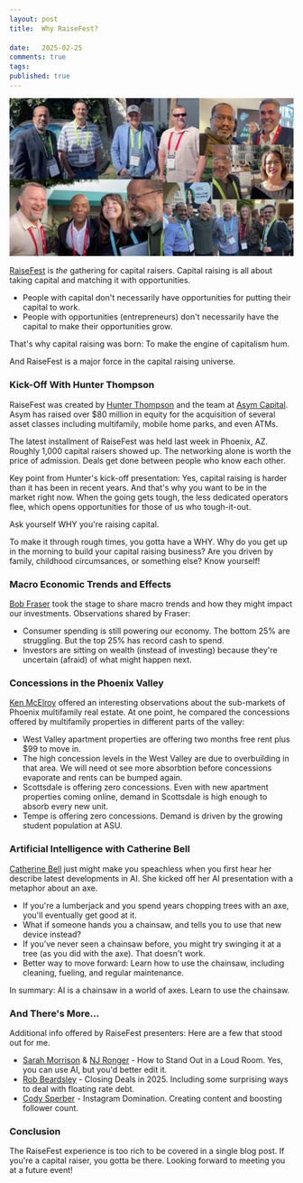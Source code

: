 ```yaml
---
layout: post
title:  Why RaiseFest?

date:   2025-02-25
comments: true
tags: 
published: true
---
```

 
<img src="/images/RaiseFest2025_collage.jpg" width="600" alt="RaiseFest 2025 - RayHightower.com" title="RaiseFest 2025 - RayHightower.com" />   


[RaiseFest](https://raisefest.com) is _the_ gathering for capital raisers. Capital raising is all about taking capital and matching it with opportunities. 

* People with capital don't necessarily have opportunities for putting their capital to work.
* People with opportunities (entrepreneurs) don't necessarily have the capital to make their opportunities grow. 

That's why capital raising was born: To make the engine of capitalism hum.

And RaiseFest is a major force in the capital raising universe.

<!--more-->

### Kick-Off With Hunter Thompson

RaiseFest was created by [Hunter Thompson](https://www.linkedin.com/in/hunterlthompson) and the team at [Asym Capital](https://asymcapital.com/). Asym has raised over $80 million in equity for the acquisition of several asset classes including multifamily, mobile home parks, and even ATMs.

The latest installment of RaiseFest was held last week in Phoenix, AZ. Roughly 1,000 capital raisers showed up. The networking alone is worth the price of admission. Deals get done between people who know each other.


Key point from Hunter's kick-off presentation: Yes, capital raising is harder than it has been in recent years. And that's why you want to be in the market right now. When the going gets tough, the less dedicated operators flee, which opens opportunities for those of us who tough-it-out.

Ask yourself WHY you're raising capital. 

To make it through rough times, you gotta have a WHY. Why do you get up in the morning to build your capital raising business? Are you driven by family, childhood circumsances, or something else? Know yourself!


### Macro Economic Trends and Effects

[Bob Fraser](https://www.linkedin.com/in/bobfraser10/) took the stage to share macro trends and how they might impact our investments. Observations shared by Fraser:

* Consumer spending is still powering our economy. The bottom 25% are struggling. But the top 25% has record cash to spend.
* Investors are sitting on wealth (instead of investing) because they're uncertain (afraid) of what might happen next.



### Concessions in the Phoenix Valley

[Ken McElroy](https://www.linkedin.com/in/kenmcelroyofficial/) offered an interesting observations about the sub-markets of Phoenix multifamily real estate. At one point, he compared the concessions offered by multifamily properties in different parts of the valley:

* West Valley apartment properties are offering two months free rent plus $99 to move in.
* The high concession levels in the West Valley are due to overbuilding in that area. We will need ot see more absorbtion before concessions evaporate and rents can be bumped again.
* Scottsdale is offering zero concessions. Even with new apartment properties coming online, demand in Scottsdale is high enough to absorb every new unit.
* Tempe is offering zero concessions. Demand is driven by the growing student population at ASU.


### Artificial Intelligence with Catherine Bell

[Catherine Bell](https://www.linkedin.com/in/catherinebell-tig) just might make you speachless when you first hear her describe latest developments in AI. She kicked off her AI presentation with a metaphor about an axe.

* If you're a lumberjack and you spend years chopping trees with an axe, you'll eventually get good at it.
* What if someone hands you a chainsaw, and tells you to use that new device instead?
* If you've never seen a chainsaw before, you might try swinging it at a tree (as you did with the axe). That doesn't work.
* Better way to move forward: Learn how to use the chainsaw, including cleaning, fueling, and regular maintenance.

In summary: AI is a chainsaw in a world of axes. Learn to use the chainsaw.

### And There's More...

Additional info offered by RaiseFest presenters: Here are a few that stood out for me.

* [Sarah Morrison](https://www.linkedin.com/in/thesarahmorrison/) & [NJ Ronger](https://www.instagram.com/nj.rongner) - How to Stand Out in a Loud Room. Yes, you can use AI, but you'd better edit it.
* [Rob Beardsley](https://www.linkedin.com/in/rob-beardsley) - Closing Deals in 2025. Including some surprising ways to deal with floating rate debt.
* [Cody Sperber](https://www.linkedin.com/in/codysperber/) - Instagram Domination. Creating content and boosting follower count.

### Conclusion

The RaiseFest experience is too rich to be covered in a single blog post. If you're a capital raiser, you gotta be there. Looking forward to meeting you at a future event!







